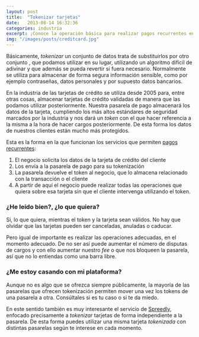 ```yaml
---
layout: post
title:  "Tokenizar tarjetas"
date:   2013-08-14 16:32:36
categories: industria
excerpt: ¡Conoce la operación básica para realizar pagos recurrentes en tu negocio!
img: "/images/posts/creditcard.jpg"
---
```


Básicamente, _tokenizar_ un conjunto de datos trata de substituirlos por otro conjunto , que podamos utilizar en su lugar, utilizando un algoritmo difícil de adivinar y que además se pueda revertir si fuera necesario. Normalmente se utiliza para almacenar de forma segura información sensible, como por ejemplo contraseñas, datos personales y por supuesto datos bancarios.

En la industria de las tarjetas de crédito se utiliza desde 2005 para, entre otras cosas, almacenar tarjetas de crédito validadas de manera que las podamos utilizar posteriormente. Nuestra pasarela de pago almacenará los datos de la tarjeta, cumpliendo los más altos estándares de seguridad marcados por la industria y nos dará un _token_ con el que hacer referencia a la misma a la hora de hacer cargos posteriormente. De esta forma los datos de nuestros clientes están mucho más protegidos.

Esta es la forma en la que funcionan los servicios que permiten [pagos recurrentes](/pagos-recurrentes/):

1. El negocio solicita los datos de la tarjeta de crédito del cliente
2. Los envía a la pasarela de pago para su tokenización
3. La pasarela devuelve el token al negocio, que lo almacena relacionado con la transacción o el cliente
4. A partir de aquí el negocio puede realizar todas las operaciones que quiera sobre esa tarjeta sin que el cliente intervenga utilizando el token.


### ¿He leído bien?, ¿lo que quiera?

Si, lo que quiera, mientras el token y la tarjeta sean válidos. No hay que olvidar que las tarjetas pueden ser canceladas, anuladas o caducar.

Pero igual de importante es realizar las operaciones adecuadas, en el momento adecuado. De no ser así puede aumentar el número de disputas de cargos y con ello aumentar nuestro _fee_ o que nos bloqueen la pasarela, así que no lo entiendas como una barra libre.


### ¿Me estoy casando con mi plataforma?

Aunque no es algo que se ofrezca siempre públicamente, la mayoría de las pasarelas que ofrecen tokenización permiten mover una vez los tokens de una pasarela a otra. Consúltales si es tu caso o si te da miedo.

En este sentido también es muy interesante el servicio de [Spreedly](/spreedly/), enfocado precisamente a _tokenizar_ tarjetas de forma independiente a la pasarela. De esta forma puedes utilizar una misma tarjeta _tokenizada_ con distintas pasarelas según te interese en cada momento.

